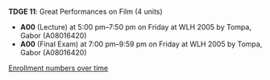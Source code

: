 **TDGE 11**: Great Performances on Film (4 units)

- **A00** (Lecture) at 5:00 pm–7:50 pm on Friday at WLH 2005 by Tompa, Gabor (A08016420)
- **A00** (Final Exam) at 7:00 pm–9:59 pm on Friday at WLH 2005 by Tompa, Gabor (A08016420)

[Enrollment numbers over time](./TDGE11.tsv)
